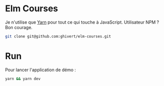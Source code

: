 # Elm Courses

Je n'utilise que [Yarn](https://yarnpkg.com/lang/en/) pour tout ce qui touche à JavaScript. Utilisateur NPM ? Bon courage.

```bash
git clone git@github.com:ghivert/elm-courses.git
```

# Run

Pour lancer l'application de démo :

```bash
yarn && yarn dev
```
